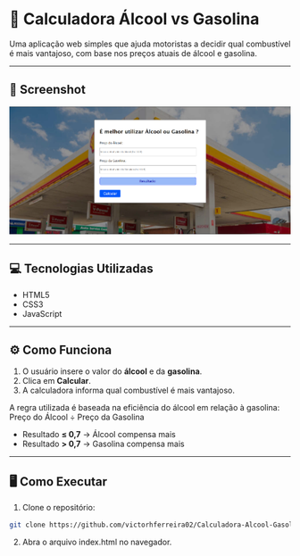 # 🚗 Calculadora Álcool vs Gasolina

Uma aplicação web simples que ajuda motoristas a decidir qual combustível é mais vantajoso, com base nos preços atuais de álcool e gasolina.

---

## 📸 Screenshot

![Screenshot da Calculadora](/Screenshot.png)

---

## 💻 Tecnologias Utilizadas

- HTML5
- CSS3
- JavaScript

---

## ⚙️ Como Funciona

1. O usuário insere o valor do **álcool** e da **gasolina**.
2. Clica em **Calcular**.
3. A calculadora informa qual combustível é mais vantajoso.

A regra utilizada é baseada na eficiência do álcool em relação à gasolina:
  Preço do Álcool ÷ Preço da Gasolina

- Resultado **≤ 0,7** → Álcool compensa mais  
- Resultado **> 0,7** → Gasolina compensa mais

---

## 🖥️ Como Executar


1. Clone o repositório:  
```bash
git clone https://github.com/victorhferreira02/Calculadora-Alcool-Gasolina.git
```
2. Abra o arquivo index.html no navegador.


